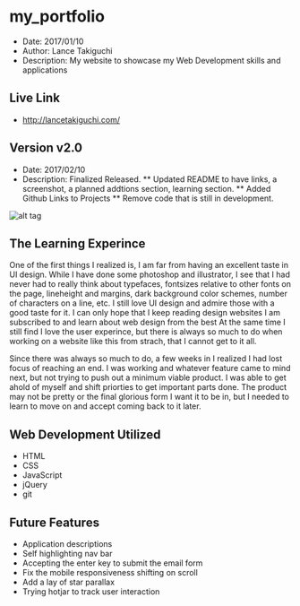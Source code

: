 # my_portfolio
* Date: 2017/01/10
* Author: Lance Takiguchi
* Description: My website to showcase my Web Development skills and applications
## Live Link
* http://lancetakiguchi.com/

## Version v2.0
* Date: 2017/02/10
* Description: Finalized Released. 
** Updated README to have links, a screenshot, a planned addtions section, learning section.
** Added Github Links to Projects
** Remove code that is still in development.

![alt tag](http://lancetakiguchi.com/assets/images/website_v2.0.JPG?raw=true "Lance Takiguchi Portfolio Website v2.0")

## The Learning Experince
One of the first things I realized is, I am far from having
an excellent taste in UI design. While I have done some photoshop
and illustrator, I see that I had never had to really think about
typefaces, fontsizes relative to other fonts on the page, 
lineheight and margins, dark background color schemes, number of
characters on a line, etc. I still love UI design and admire those
with a good taste for it. I can only hope that I keep reading design
websites I am subscribed to and learn about web design from the best
At the same time I still find I love the user experince, but there
is always so much to do when working on a website like this from 
strach, that I cannot get to it all.

Since there was always so much to do, a few weeks in I realized 
I had lost focus of reaching an end. I was working and whatever
feature came to mind next, but not trying to push out a minimum 
viable product. I was able to get ahold of myself and shift 
priorties to get important parts done. The product may not be
pretty or the final glorious form I want it to be in, but I needed
to learn to move on and accept coming back to it later. 

## Web Development Utilized 
* HTML
* CSS
* JavaScript
* jQuery
* git

## Future Features
* Application descriptions
* Self highlighting nav bar
* Accepting the enter key to submit the email form
* Fix the mobile responsiveness shifting on scroll
* Add a lay of star parallax
* Trying hotjar to track user interaction